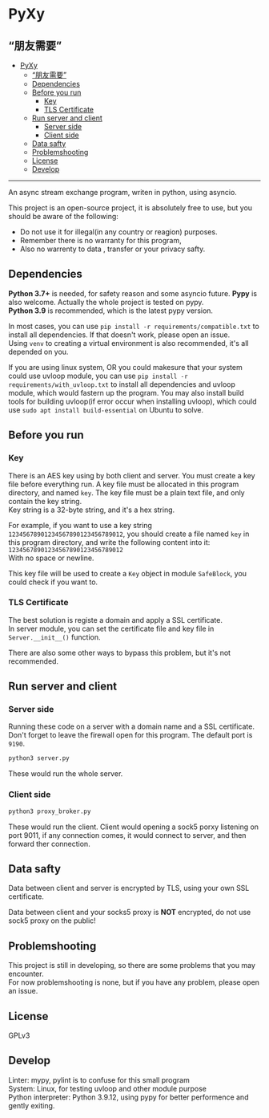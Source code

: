 # PyXy

## “朋友需要”

- [PyXy](#pyxy)
  - [“朋友需要”](#朋友需要)
  - [Dependencies](#dependencies)
  - [Before you run](#before-you-run)
    - [Key](#key)
    - [TLS Certificate](#tls-certificate)
  - [Run server and client](#run-server-and-client)
    - [Server side](#server-side)
    - [Client side](#client-side)
  - [Data safty](#data-safty)
  - [Problemshooting](#problemshooting)
  - [License](#license)
  - [Develop](#develop)
---
An async stream exchange program, writen in python, using asyncio.

This project is an open-source project, it is absolutely free to use, but you should be aware of the following:
- Do not use it for illegal(in any country or reagion) purposes.
- Remember there is no warranty for this program, 
- Also no warrenty to data , transfer or your privacy safty.


## Dependencies

 **Python 3.7+** is needed, for safety reason and some asyncio future.
 **Pypy** is also welcome. Actually the whole project is tested on pypy.  
 **Python 3.9** is recommended, which is the latest pypy version.  

 In most cases, you can use `pip install -r requirements/compatible.txt` to install all dependencies. If that doesn't work, please open an issue.  
 Using `venv` to creating a virtual environment is also recommended, it's all depended on you.

 If you are using linux system, OR you could makesure that your system could use uvloop module, you can use `pip install -r requirements/with_uvloop.txt` to install all dependencies and uvloop module, which would fastern up the program. You may also install build tools for building uvloop(if error occur when installing uvloop), which could use `sudo apt install build-essential` on Ubuntu to solve.

## Before you run

### Key
There is an AES key using by both client and server. You must create a key file before everything run. A key file must be allocated in this program directory, and named `key`. The key file must be a plain text file, and only contain the key string.  
Key string is a 32-byte string, and it's a hex string.

For example, if you want to use a key string `12345678901234567890123456789012`, you should create a file named `key` in this program directory, and write the following content into it: `12345678901234567890123456789012`  
With no space or newline.

This key file will be used to create a `Key` object in module `SafeBlock`, you could check if you want to.

### TLS Certificate

The best solution is registe a domain and apply a SSL certificate.  
In server module, you can set the certificate file and key file in `Server.__init__()` function.  

There are also some other ways to bypass this problem, but it's not recommended.

## Run server and client

### Server side
Running these code on a server with a domain name and a SSL certificate.  
Don't forget to leave the firewall open for this program. The default port is `9190`.  
```bash
python3 server.py
```
These would run the whole server.  

### Client side

```bash
python3 proxy_broker.py
```
These would run the client. Client would opening a sock5 porxy listening on port 9011, if any connection comes, it would connect to server, and then forward ther connection.

## Data safty

Data between client and server is encrypted by TLS, using your own SSL certificate.

Data between client and your socks5 proxy is **NOT** encrypted, do not use sock5 proxy on the public!

## Problemshooting

This project is still in developing, so there are some problems that you may encounter.  
For now problemshooting is none, but if you have any problem, please open an issue.

## License

GPLv3

## Develop

Linter: mypy, pylint is to confuse for this small program  
System: Linux, for testing uvloop and other module purpose  
Python interpreter: Python 3.9.12, using pypy for better performence and gently exiting.
